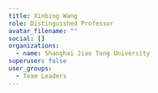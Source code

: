 ```yaml
---
title: Xinbing Wang
role: Distinguished Professor
avatar_filename: ""
social: []
organizations:
  - name: Shanghai Jiao Tong University
superuser: false
user_groups:
  - Team Leaders
---
```

